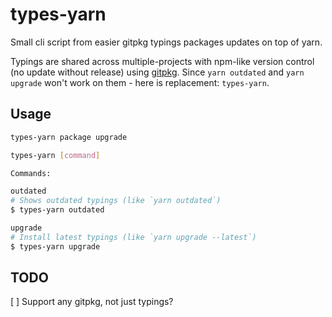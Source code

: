 # types-yarn

Small cli script from easier gitpkg typings packages updates on top of yarn.

Typings are shared across multiple-projects with npm-like version control (no update without release) using [gitpkg](https://github.com/ramasilveyra/gitpkg). Since `yarn outdated` and `yarn upgrade` won't work on them - here is replacement: `types-yarn`.

## Usage

```sh
types-yarn package upgrade

types-yarn [command]

Commands:

outdated
# Shows outdated typings (like `yarn outdated`)
$ types-yarn outdated

upgrade
# Install latest typings (like `yarn upgrade --latest`)
$ types-yarn upgrade
```

## TODO

[ ] Support any gitpkg, not just typings?

